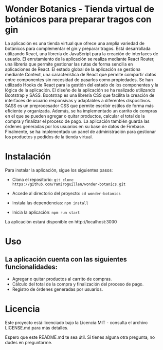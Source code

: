 # Wonder Botanics - Tienda virtual de botánicos para preparar tragos con gin

La aplicación es una tienda virtual que ofrece una amplia variedad de botánicos para complementar el gin y preparar tragos.
Está desarrollada utilizando React, una librería de JavaScript para la creación de interfaces de usuario.
El enrutamiento de la aplicación se realiza mediante React Router, una librería que permite gestionar las rutas de forma sencilla en aplicaciones de React.
El estado global de la aplicación se gestiona mediante Context, una característica de React que permite compartir datos entre componentes sin necesidad de pasarlos como propiedades.
Se han utilizado Hooks de React para la gestión del estado de los componentes y la lógica de la aplicación.
El diseño de la aplicación se ha realizado utilizando Bootstrap y SASS. Bootstrap es una librería CSS que facilita la creación de interfaces de usuario responsivas y adaptables a diferentes dispositivos. SASS es un preprocesador CSS que permite escribir estilos de forma más eficiente y organizada.
Además, se ha implementado un carrito de compras en el que se pueden agregar o quitar productos, calcular el total de la compra y finalizar el proceso de pago.
La aplicación también guarda las órdenes generadas por los usuarios en su base de datos de Firebase.
Finalmente, se ha implementado un panel de administración para gestionar los productos y pedidos de la tienda virtual.

# Instalación

Para instalar la aplicación, sigue los siguientes pasos:

- Clona el repositorio:
`
git clone https://github.com/ramiroguillen/wonder-botanics.git
`

- Accede al directorio del proyecto:
`
cd wonder-botanics
`

- Instala las dependencias:
`
npm install
`
- Inicia la aplicación:
`
npm run start
`

La aplicación estará disponible en http://localhost:3000

# Uso

## La aplicación cuenta con las siguientes funcionalidades:

- Agregar o quitar productos al carrito de compras.
- Cálculo del total de la compra y finalización del proceso de pago.
- Registro de órdenes generadas por usuarios.

# Licencia

Este proyecto está licenciado bajo la Licencia MIT - consulta el archivo LICENSE.md para más detalles.

Espero que este README.md te sea útil. Si tienes alguna otra pregunta, no dudes en preguntarme.
